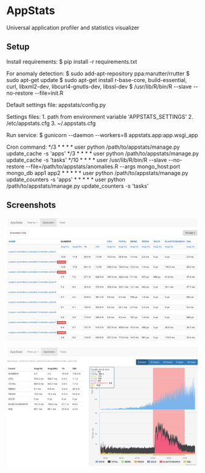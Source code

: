 AppStats
========
Universal application profiler and statistics visualizer

Setup
-----
Install requirements:
    $ pip install -r requirements.txt

For anomaly detection:
    $ sudo add-apt-repository ppa:marutter/rrutter
    $ sudo apt-get update
    $ sudo apt-get install r-base-core, build-essential, curl, libxml2-dev, libcurl4-gnutls-dev, libssl-dev
    $ /usr/lib/R/bin/R --slave --no-restore --file=init.R


Default settings file: appstats/config.py

Settings files:
    1. path from environment variable 'APPSTATS_SETTINGS'
    2. /etc/appstats.cfg
    3. ~/.appstats.cfg

Run service:
    $ gunicorn --daemon --workers=8 appstats.app:app.wsgi_app

Cron command:
    */3 * * * * user python /path/to/appstats/manage.py update_cache -s 'apps'
    */3 * * * * user python /path/to/appstats/manage.py update_cache -s 'tasks'
    */10 * * * * user /usr/lib/R/bin/R --slave --no-restore --file=/path/to/appstats/anomalies.R --args mongo_host:port mongo_db app1 app2
    * * * * * user python /path/to/appstats/manage.py update_counters -s 'apps'
    * * * * * user python /path/to/appstats/manage.py update_counters -s 'tasks'

Screenshots
-----------
![dashboard](screenshots/dashboard.png "Dashboard")

![appstats](screenshots/appstats.png "Appstats")


